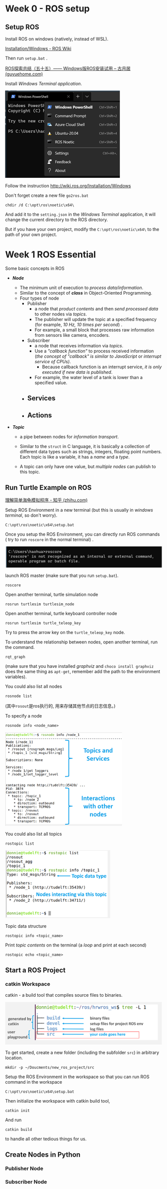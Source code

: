 # Week 0 - ROS setup 

## Setup ROS 

Install ROS on windows (natively, instead of WSL). 

[Installation/Windows - ROS Wiki](http://wiki.ros.org/Installation/Windows)

Then run `setup.bat` . 

[ROS探索总结（五十五）—— Windows版ROS安装试用 – 古月居 (guyuehome.com)](https://www.guyuehome.com/2192)

Install *Windows Terminal application*. 

<img src="image-20210206142340014.png" alt="image-20210206142340014" style="zoom: 50%;" />

Follow the instruction http://wiki.ros.org/Installation/Windows

Don't forget create a new file `go2ros.bat`

```
chdir /d C:\opt\ros\noetic\x64\
```

And add it to the `setting.json` in the *Windows Terminal* application, it will change the current directory to the ROS directory. 

But if you have your own project, modify the `C:\opt\ros\noetic\x64\` to the path of your own project. 



# Week 1 ROS Essential 

Some basic concepts in ROS 

- ***Node***
  - The minimum unit of execution to *process data/information*.
  - Similar to the concept of ***class*** in Object-Oriented Programming.   
  - Four types of node
  	- Publisher
  		- a node that *product contents* and then *send processed data* to other nodes via *topics*. 
  		- The publisher will update the topic at a specified frequency (for example, *10 Hz, 10 times per second*) . 
  		- For example, a small block that processes raw information from sensors like camera, encoders. 
  	- Subscriber
  		- a node that receives information via *topics*.
  		- Use a *"callback function"* to process received information (*the concept of "callback" is similar to JavaScript* or *interrupt service of CPUs)*.   
  			- Because callback function is an interrupt service, *it is only executed if new data is published*. 
  		- For example, the water level of a tank is lower than a specified value.  
  	- Services
  		- 
  	- Actions
  		- 
- ***Topic***
	
	- a pipe between nodes for *information transport*. 
	
	- Similar to the `struct` in C language, it is basically a collection of different data types such as strings, integers, floating point numbers.  Each topic is like a variable, it has a *name* and a *type*. 
	
	- A topic can only have one value, but *multiple nodes* can publish to this topic.
	
		



## Run Turtle Example on ROS

[理解简单海龟模拟程序 - 知乎 (zhihu.com)](https://zhuanlan.zhihu.com/p/139373947)

Setup ROS Environment in a new terminal (but this is usually in *windows terminal*, so don't worry). 

```
C:\opt\ros\noetic\x64\setup.bat
```

Once you setup the ROS Environment, you can directly run ROS commands ( try to run `roscore` in the normal terminal) . 

![image-20210206145847799](image-20210206145847799.png)

launch ROS master (make sure that you run `setup.bat`). 

```
roscore
```

 Open another terminal, turtle simulation node 

```
rosrun turtlesim turtlesim_node
```

Open another terminal, turtle keyboard controller node 

```
rosrun turtlesim turtle_teleop_key
```

Try to press the arrow key on the `turtle_teleop_key` node. 

To understand the relationship between nodes, open another terminal, run the command.

```
rqt_graph
```

(make sure that you have installed *graphviz* and `choco install graphviz` does the same thing as `apt-get`, remember add the path to the environment variables). 

You could also list all nodes 

```
rosnode list
```

(其中`rosout`是ros执行的, 用来存储其他节点的日志信息。)

To specify a node 

```
rosnode info <node_name>
```

<img src="image-20210206145436195.png" alt="image-20210206145436195" style="zoom: 50%;" />

You could also list all topics 

```
rostopic list
```

<img src="image-20210206161007127.png" alt="image-20210206161007127" style="zoom: 33%;" />

Topic data structure 

```
rostopic info <topic_name>
```

Print *topic contents* on the terminal (a *loop* and print at each second)

```
rostopic echo <topic_name>
```



## Start a ROS Project 

### catkin Workspace 

catkin - a build tool that compiles source files to binaries. 

![image-20210206165140208](image-20210206165140208.png)

To get started, create a new folder (including the subfolder `src`) in arbitrary location.  

```
mkdir -p ~/Doucments/new_ros_project/src
```

Setup the ROS Environment in the workspace so that you can run ROS command in the workspace 

```
C:\opt\ros\noetic\x64\setup.bat
```

Then initialize the workspace with catkin build tool, 

```
catkin init
```

And run 

```
catkin build
```

to handle all other tedious things for us. 



## Create Nodes in Python 

### Publisher Node 

### Subscriber Node 

